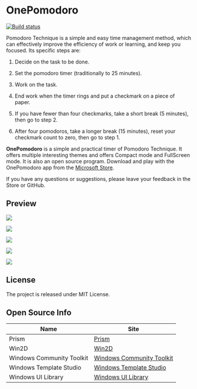 # OnePomodoro

[![Build status](https://build.appcenter.ms/v0.1/apps/575beba1-9e41-4128-b6ff-135ef2d3c77b/branches/master/badge)](https://appcenter.ms)

Pomodoro Technique is a simple and easy time management method, which can effectively improve the efficiency of work or learning, and keep you focused. Its specific steps are:


1. Decide on the task to be done.

2. Set the pomodoro timer (traditionally to 25 minutes).

3. Work on the task.

4. End work when the timer rings and put a checkmark on a piece of paper.

5. If you have fewer than four checkmarks, take a short break (5 minutes), then go to step 2.

6. After four pomodoros, take a longer break (15 minutes), reset your checkmark count to zero, then go to step 1.

**OnePomodoro** is a simple and practical timer of Pomodoro Technique. It offers multiple interesting themes and offers Compact mode and FullScreen mode. It is also an open source program. 
Download and play with the OnePomodoro app from the [Microsoft Store](https://www.microsoft.com/zh-cn/p/onepomodoro/9nxpdp9gg880?activetab=pivot:overviewtab).


If you have any questions or suggestions, please leave your feedback in the Store or GitHub.


## Preview

![](https://raw.githubusercontent.com/DinoChan/OnePomodoro/master/overview.png)

![](https://raw.githubusercontent.com/DinoChan/OnePomodoro/master/pomodoros.png)

![](https://raw.githubusercontent.com/DinoChan/OnePomodoro/master/longshadow.gif)

![](https://raw.githubusercontent.com/DinoChan/OnePomodoro/master/outline_and_light.gif)

![](https://raw.githubusercontent.com/DinoChan/OnePomodoro/master/clip.gif)


## License

The project is released under MIT License.



## Open Source Info

| Name                      | Site                                                         |
| ------------------------- | ------------------------------------------------------------ |
| Prism                     | [Prism](https://github.com/PrismLibrary/Prism)               |
| Win2D                     | [Win2D](https://github.com/microsoft/Win2D)                  |
| Windows Community Toolkit | [Windows Community Toolkit](https://github.com/windows-toolkit/WindowsCommunityToolkit) |
| Windows Template Studio   | [Windows Template Studio](https://github.com/microsoft/WindowsTemplateStudio) |
| Windows UI Library        | [Windows UI Library](https://github.com/microsoft/microsoft-ui-xaml) |


